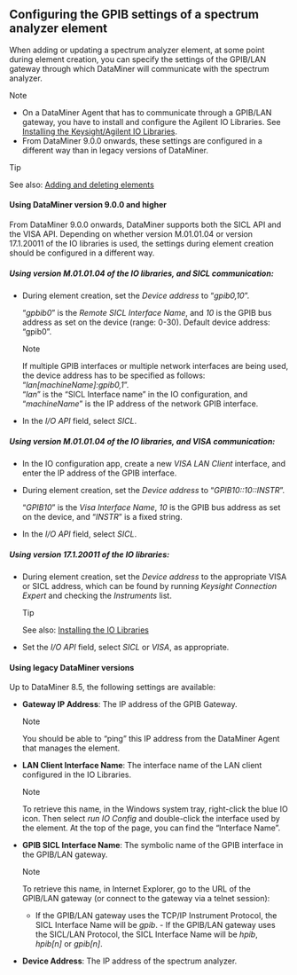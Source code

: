 ## Configuring the GPIB settings of a spectrum analyzer element

When adding or updating a spectrum analyzer element, at some point during element creation, you can specify the settings of the GPIB/LAN gateway through which DataMiner will communicate with the spectrum analyzer.

> [!NOTE]
> -  On a DataMiner Agent that has to communicate through a GPIB/LAN gateway, you have to install and configure the Agilent IO Libraries. See [Installing the Keysight/Agilent IO Libraries](Installing_the_Keysight_Agilent_IO_Libraries.md#installing-the-keysightagilent-io-libraries).
> -  From DataMiner 9.0.0 onwards, these settings are configured in a different way than in legacy versions of DataMiner.

> [!TIP]
> See also:
> [Adding and deleting elements](../../part_2/elements/Adding_and_deleting_elements.md) 

#### Using DataMiner version 9.0.0 and higher

From DataMiner 9.0.0 onwards, DataMiner supports both the SICL API and the VISA API. Depending on whether version M.01.01.04 or version 17.1.20011 of the IO libraries is used, the settings during element creation should be configured in a different way.

##### Using version M.01.01.04 of the IO libraries, and SICL communication:

- During element creation, set the *Device address* to “*gpib0,10*”.

    “*gpbib0*” is the *Remote SICL Interface Name*, and *10* is the GPIB bus address as set on the device (range: 0-30). Default device address: “gpib0”.

    > [!NOTE]
    > If multiple GPIB interfaces or multiple network interfaces are being used, the device address has to be specified as follows: “*lan\[machineName\]:gpib0,1*”.<br>“*lan*” is the “SICL Interface name” in the IO configuration, and “*machineName*” is the IP address of the network GPIB interface.

- In the *I/O API* field, select *SICL*.

##### Using version M.01.01.04 of the IO libraries, and VISA communication:

- In the IO configuration app, create a new *VISA LAN Client* interface, and enter the IP address of the GPIB interface.

- During element creation, set the *Device address* to “*GPIB10::10::INSTR*”.

    “*GPIB10*” is the *Visa Interface Name*, *10* is the GPIB bus address as set on the device, and “*INSTR*” is a fixed string.

- In the *I/O API* field, select *SICL*.

##### Using version 17.1.20011 of the IO libraries:

- During element creation, set the *Device address* to the appropriate VISA or SICL address, which can be found by running *Keysight Connection Expert* and checking the *Instruments* list.

    > [!TIP]
    > See also:
    > [Installing the IO Libraries](Installing_the_Keysight_Agilent_IO_Libraries.md#installing-the-io-libraries)

- Set the *I/O API* field, select *SICL* or *VISA*, as appropriate.

#### Using legacy DataMiner versions

Up to DataMiner 8.5, the following settings are available:

- **Gateway IP Address**: The IP address of the GPIB Gateway.

    > [!NOTE]
    > You should be able to “ping” this IP address from the DataMiner Agent that manages the element.

- **LAN Client Interface Name**: The interface name of the LAN client configured in the IO Libraries.

    > [!NOTE]
    > To retrieve this name, in the Windows system tray, right-click the blue IO icon. Then select *run IO Config* and double-click the interface used by the element. At the top of the page, you can find the “Interface Name”.

- **GPIB SICL Interface Name**: The symbolic name of the GPIB interface in the GPIB/LAN gateway.

    > [!NOTE]
    > To retrieve this name, in Internet Explorer, go to the URL of the GPIB/LAN gateway (or connect to the gateway via a telnet session):
    > - If the GPIB/LAN gateway uses the TCP/IP Instrument Protocol, the SICL Interface Name will be *gpib*. - If the GPIB/LAN gateway uses the SICL/LAN Protocol, the SICL Interface Name will be *hpib*, *hpib\[n\]* or *gpib\[n\]*.

- **Device Address**: The IP address of the spectrum analyzer.
